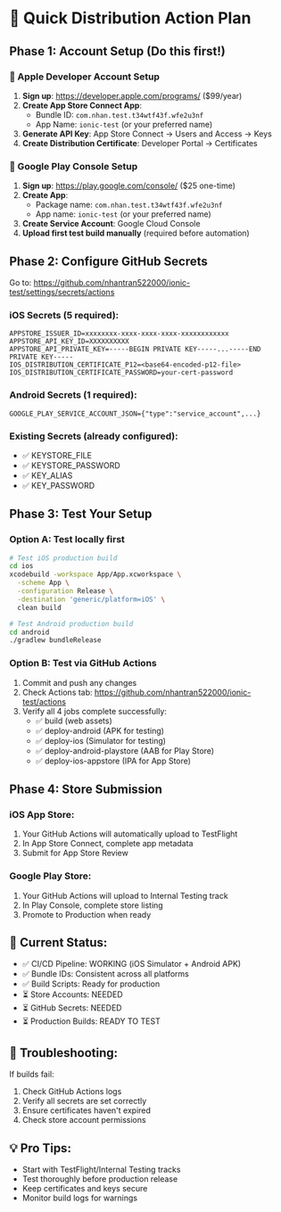 # 🚀 Quick Distribution Action Plan

## Phase 1: Account Setup (Do this first!)

### 📱 Apple Developer Account Setup
1. **Sign up**: https://developer.apple.com/programs/ ($99/year)
2. **Create App Store Connect App**:
   - Bundle ID: `com.nhan.test.t34wtf43f.wfe2u3nf`
   - App Name: `ionic-test` (or your preferred name)
3. **Generate API Key**: App Store Connect → Users and Access → Keys
4. **Create Distribution Certificate**: Developer Portal → Certificates

### 🤖 Google Play Console Setup  
1. **Sign up**: https://play.google.com/console/ ($25 one-time)
2. **Create App**:
   - Package name: `com.nhan.test.t34wtf43f.wfe2u3nf`
   - App name: `ionic-test` (or your preferred name)
3. **Create Service Account**: Google Cloud Console
4. **Upload first test build manually** (required before automation)

## Phase 2: Configure GitHub Secrets

Go to: https://github.com/nhantran522000/ionic-test/settings/secrets/actions

### iOS Secrets (5 required):
```
APPSTORE_ISSUER_ID=xxxxxxxx-xxxx-xxxx-xxxx-xxxxxxxxxxxx
APPSTORE_API_KEY_ID=XXXXXXXXXX
APPSTORE_API_PRIVATE_KEY=-----BEGIN PRIVATE KEY-----...-----END PRIVATE KEY-----
IOS_DISTRIBUTION_CERTIFICATE_P12=<base64-encoded-p12-file>
IOS_DISTRIBUTION_CERTIFICATE_PASSWORD=your-cert-password
```

### Android Secrets (1 required):
```
GOOGLE_PLAY_SERVICE_ACCOUNT_JSON={"type":"service_account",...}
```

### Existing Secrets (already configured):
- ✅ KEYSTORE_FILE
- ✅ KEYSTORE_PASSWORD  
- ✅ KEY_ALIAS
- ✅ KEY_PASSWORD

## Phase 3: Test Your Setup

### Option A: Test locally first
```bash
# Test iOS production build
cd ios
xcodebuild -workspace App/App.xcworkspace \
  -scheme App \
  -configuration Release \
  -destination 'generic/platform=iOS' \
  clean build

# Test Android production build  
cd android
./gradlew bundleRelease
```

### Option B: Test via GitHub Actions
1. Commit and push any changes
2. Check Actions tab: https://github.com/nhantran522000/ionic-test/actions
3. Verify all 4 jobs complete successfully:
   - ✅ build (web assets)
   - ✅ deploy-android (APK for testing)
   - ✅ deploy-ios (Simulator for testing)
   - ✅ deploy-android-playstore (AAB for Play Store)
   - ✅ deploy-ios-appstore (IPA for App Store)

## Phase 4: Store Submission

### iOS App Store:
1. Your GitHub Actions will automatically upload to TestFlight
2. In App Store Connect, complete app metadata
3. Submit for App Store Review

### Google Play Store:
1. Your GitHub Actions will upload to Internal Testing track
2. In Play Console, complete store listing
3. Promote to Production when ready

## 🎯 Current Status:
- ✅ CI/CD Pipeline: WORKING (iOS Simulator + Android APK)
- ✅ Bundle IDs: Consistent across all platforms
- ✅ Build Scripts: Ready for production
- ⏳ Store Accounts: NEEDED
- ⏳ GitHub Secrets: NEEDED
- ⏳ Production Builds: READY TO TEST

## 🔧 Troubleshooting:

If builds fail:
1. Check GitHub Actions logs
2. Verify all secrets are set correctly
3. Ensure certificates haven't expired
4. Check store account permissions

## 💡 Pro Tips:
- Start with TestFlight/Internal Testing tracks
- Test thoroughly before production release
- Keep certificates and keys secure
- Monitor build logs for warnings
